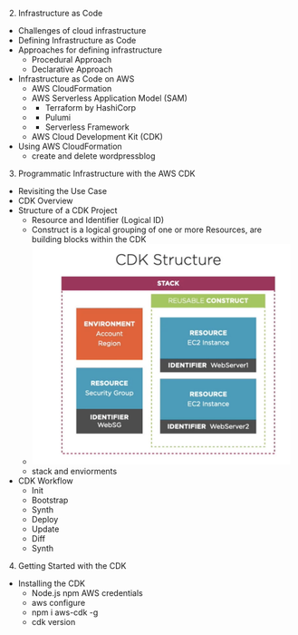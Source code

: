 2. Infrastructure as Code
  - Challenges of cloud infrastructure
  - Defining Infrastructure as Code
  - Approaches for defining infrastructure
    - Procedural Approach
    - Declarative Approach
  - Infrastructure as Code on AWS
    - AWS CloudFormation
    - AWS Serverless Application Model (SAM)
    - - Terraform by HashiCorp
    - - Pulumi
    - - Serverless Framework
    - AWS Cloud Development Kit (CDK)
  - Using AWS CloudFormation
    - create and delete wordpressblog
3. Programmatic Infrastructure with the AWS CDK
  - Revisiting the Use Case
  - CDK Overview
  - Structure of a CDK Project
    - Resource and Identifier (Logical ID)
    - Construct is a logical grouping of one or more Resources, are building blocks within the CDK
    - ![CDK Structure](./stack.png)
    - stack and enviorments
  - CDK Workflow
    - Init
    - Bootstrap
    - Synth
    - Deploy
    - Update
    - Diff
    - Synth
4. Getting Started with the CDK
  - Installing the CDK
    - Node.js npm AWS credentials
    - aws configure
    - npm i aws-cdk -g
    - cdk version